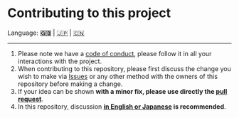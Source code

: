 # Contributing to this project

Language: **🇬🇧** | [🇯🇵](./CONTRIBUTING.ja.md) | [🇨🇳](./CONTRIBUTING.zh.md)

---

1. Please note we have a [code of conduct](./CODE_OF_CONDUCT.md), please
   follow it in all your interactions with the project.
2. When contributing to this repository,
   please first discuss the change you wish to make via
   [Issues](https://github.com/kurone-kito/vrchat-world-template/issues) or any
   other method with the owners of this repository before making a change.
3. If your idea can be shown **with a minor fix, please use directly the
   [pull request](https://github.com/kurone-kito/vrchat-world-template/pulls)**.
4. In this repository, discussion
   **[in English or Japanese](https://translate.google.com/) is recommended**.

